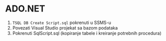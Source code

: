 # ADO.NET

1. `TSQL DB Create Script.sql` pokrenuti u SSMS-u
2. Povezati Visual Studio projekat sa bazom podataka
3. Pokrenuti SqlScript.sql (kopiranje tabele i kreiranje potrebnih procedura)
